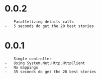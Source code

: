 # 0.0.2
    -   Parallelizing details calls
    -   5 seconds do get the 20 best stories

# 0.0.1
    -   Single controller
    -   Using System.Net.Http.HttpClient
    -   No mappings
    -   35 seconds do get the 20 best stories